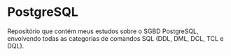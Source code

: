 # PostgreSQL
Repositório que contém meus estudos sobre o SGBD PostgreSQL, envolvendo todas as categorias de comandos SQL (DDL, DML, DCL, TCL e DQL).